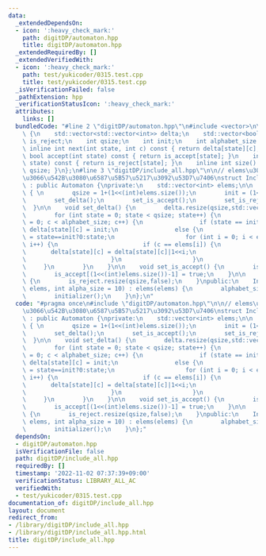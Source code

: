 ```yaml
---
data:
  _extendedDependsOn:
  - icon: ':heavy_check_mark:'
    path: digitDP/automaton.hpp
    title: digitDP/automaton.hpp
  _extendedRequiredBy: []
  _extendedVerifiedWith:
  - icon: ':heavy_check_mark:'
    path: test/yukicoder/0315.test.cpp
    title: test/yukicoder/0315.test.cpp
  _isVerificationFailed: false
  _pathExtension: hpp
  _verificationStatusIcon: ':heavy_check_mark:'
  attributes:
    links: []
  bundledCode: "#line 2 \"digitDP/automaton.hpp\"\n#include <vector>\n\nstruct Automaton\
    \ {\n    std::vector<std::vector<int>> delta;\n    std::vector<bool> is_accept,\
    \ is_reject;\n    int qsize;\n    int init;\n    int alphabet_size = 10;\n   \
    \ inline int next(int state, int c) const { return delta[state][c]; }\n    inline\
    \ bool accept(int state) const { return is_accept[state]; }\n    inline bool reject(int\
    \ state) const { return is_reject[state]; }\n    inline int size() const {return\
    \ qsize; }\n};\n#line 3 \"digitDP/include_all.hpp\"\n\n// elems\u3092\u3059\u3079\
    \u3066\u542B\u3080\u6587\u5B57\u5217\u3092\u53D7\u7406\nstruct IncludeAllAutomaton\
    \ : public Automaton {\nprivate:\n    std::vector<int> elems;\n\n    void initializer()\
    \ { \n        qsize = 1+(1<<(int)elems.size());\n        init = (1<<(int)elems.size());\n\
    \        set_delta();\n        set_is_accept();\n        set_is_reject();\n  \
    \  }\n\n    void set_delta() {\n        delta.resize(qsize,std::vector<int>(alphabet_size));\n\
    \        for (int state = 0; state < qsize; state++) {\n            for (int c\
    \ = 0; c < alphabet_size; c++) {\n                if (state == init && c == 0)\
    \ delta[state][c] = init;\n                else {\n                    delta[state][c]\
    \ = state==init?0:state;\n                    for (int i = 0; i < elems.size();\
    \ i++) {\n                        if (c == elems[i]) {\n                     \
    \       delta[state][c] = delta[state][c]|1<<i;\n                            break;\n\
    \                        }\n                    }\n                }\n       \
    \     }\n        }\n    }\n\n    void set_is_accept() {\n        is_accept.resize(qsize,false);\n\
    \        is_accept[(1<<(int)elems.size())-1] = true;\n    }\n\n    void set_is_reject()\
    \ {\n        is_reject.resize(qsize,false);\n    }\npublic:\n    IncludeAllAutomaton(std::vector<int>\
    \ elems, int alpha_size = 10) : elems(elems) {\n        alphabet_size = alpha_size;\n\
    \        initializer();\n    }\n};\n"
  code: "#pragma once\n#include \"digitDP/automaton.hpp\"\n\n// elems\u3092\u3059\u3079\
    \u3066\u542B\u3080\u6587\u5B57\u5217\u3092\u53D7\u7406\nstruct IncludeAllAutomaton\
    \ : public Automaton {\nprivate:\n    std::vector<int> elems;\n\n    void initializer()\
    \ { \n        qsize = 1+(1<<(int)elems.size());\n        init = (1<<(int)elems.size());\n\
    \        set_delta();\n        set_is_accept();\n        set_is_reject();\n  \
    \  }\n\n    void set_delta() {\n        delta.resize(qsize,std::vector<int>(alphabet_size));\n\
    \        for (int state = 0; state < qsize; state++) {\n            for (int c\
    \ = 0; c < alphabet_size; c++) {\n                if (state == init && c == 0)\
    \ delta[state][c] = init;\n                else {\n                    delta[state][c]\
    \ = state==init?0:state;\n                    for (int i = 0; i < elems.size();\
    \ i++) {\n                        if (c == elems[i]) {\n                     \
    \       delta[state][c] = delta[state][c]|1<<i;\n                            break;\n\
    \                        }\n                    }\n                }\n       \
    \     }\n        }\n    }\n\n    void set_is_accept() {\n        is_accept.resize(qsize,false);\n\
    \        is_accept[(1<<(int)elems.size())-1] = true;\n    }\n\n    void set_is_reject()\
    \ {\n        is_reject.resize(qsize,false);\n    }\npublic:\n    IncludeAllAutomaton(std::vector<int>\
    \ elems, int alpha_size = 10) : elems(elems) {\n        alphabet_size = alpha_size;\n\
    \        initializer();\n    }\n};"
  dependsOn:
  - digitDP/automaton.hpp
  isVerificationFile: false
  path: digitDP/include_all.hpp
  requiredBy: []
  timestamp: '2022-11-02 07:37:39+09:00'
  verificationStatus: LIBRARY_ALL_AC
  verifiedWith:
  - test/yukicoder/0315.test.cpp
documentation_of: digitDP/include_all.hpp
layout: document
redirect_from:
- /library/digitDP/include_all.hpp
- /library/digitDP/include_all.hpp.html
title: digitDP/include_all.hpp
---
```

